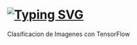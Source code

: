 # [![Typing SVG](https://readme-typing-svg.herokuapp.com?lines=Clasificacion+de+Imagenes)](https://git.io/typing-svg)
 Clasificacion de Imagenes con TensorFlow
